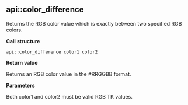 ## api::color\_difference

Returns the RGB color value which is exactly between two specified RGB colors.

**Call structure**

`api::color_difference color1 color2`

**Return value**

Returns an RGB color value in the #RRGGBB format.

**Parameters**

Both color1 and color2 must be valid RGB TK values.